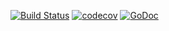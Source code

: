 [![Build Status](https://travis-ci.com/Teamwork/tmpdir.svg?branch=master)](https://travis-ci.com/Teamwork/tmpdir)
[![codecov](https://codecov.io/gh/Teamwork/tmpdir/branch/master/graph/badge.svg)](https://codecov.io/gh/Teamwork/tmpdir)
[![GoDoc](https://godoc.org/github.com/Teamwork/tmpdir?status.svg)](https://godoc.org/github.com/Teamwork/tmpdir)

